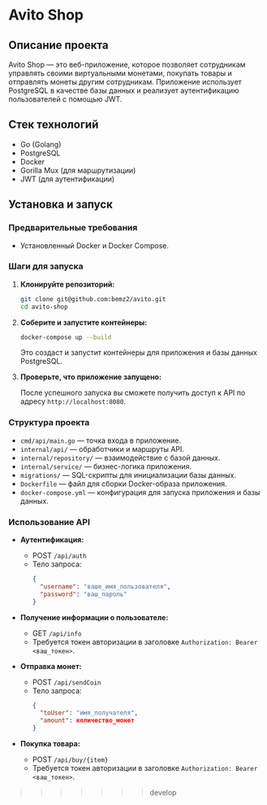 # Avito Shop

## Описание проекта

Avito Shop — это веб-приложение, которое позволяет сотрудникам управлять своими виртуальными монетами, покупать товары и отправлять монеты другим сотрудникам. Приложение использует PostgreSQL в качестве базы данных и реализует аутентификацию пользователей с помощью JWT.

## Стек технологий

- Go (Golang)
- PostgreSQL
- Docker
- Gorilla Mux (для маршрутизации)
- JWT (для аутентификации)

## Установка и запуск

### Предварительные требования

- Установленный Docker и Docker Compose.

### Шаги для запуска

1. **Клонируйте репозиторий:**

   ```bash
   git clone git@github.com:bemz2/avito.git
   cd avito-shop
   ```

2. **Соберите и запустите контейнеры:**

   ```bash
   docker-compose up --build
   ```

   Это создаст и запустит контейнеры для приложения и базы данных PostgreSQL.

3. **Проверьте, что приложение запущено:**

   После успешного запуска вы сможете получить доступ к API по адресу `http://localhost:8080`.

### Структура проекта

- `cmd/api/main.go` — точка входа в приложение.
- `internal/api/` — обработчики и маршруты API.
- `internal/repository/` — взаимодействие с базой данных.
- `internal/service/` — бизнес-логика приложения.
- `migrations/` — SQL-скрипты для инициализации базы данных.
- `Dockerfile` — файл для сборки Docker-образа приложения.
- `docker-compose.yml` — конфигурация для запуска приложения и базы данных.

### Использование API

- **Аутентификация:**
  - POST `/api/auth`
  - Тело запроса:
    ```json
    {
      "username": "ваше_имя_пользователя",
      "password": "ваш_пароль"
    }
    ```

- **Получение информации о пользователе:**
  - GET `/api/info`
  - Требуется токен авторизации в заголовке `Authorization: Bearer <ваш_токен>`.

- **Отправка монет:**
  - POST `/api/sendCoin`
  - Тело запроса:
    ```json
    {
      "toUser": "имя_получателя",
      "amount": количество_монет
    }
    ```

- **Покупка товара:**
  - POST `/api/buy/{item}`
  - Требуется токен авторизации в заголовке `Authorization: Bearer <ваш_токен>`.
>>>>>>> develop
